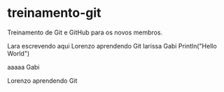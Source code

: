 # treinamento-git
Treinamento de Git e GitHub para os novos membros.

Lara escrevendo aqui
Lorenzo aprendendo Git
larissa
Gabi
Println("Hello World")

aaaaa
Gabi

Lorenzo aprendendo Git
